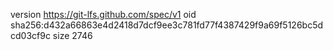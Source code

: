 version https://git-lfs.github.com/spec/v1
oid sha256:d432a66863e4d2418d7dcf9ee3c781fd77f4387429f9a69f5126bc5dcd03cf9c
size 2746
